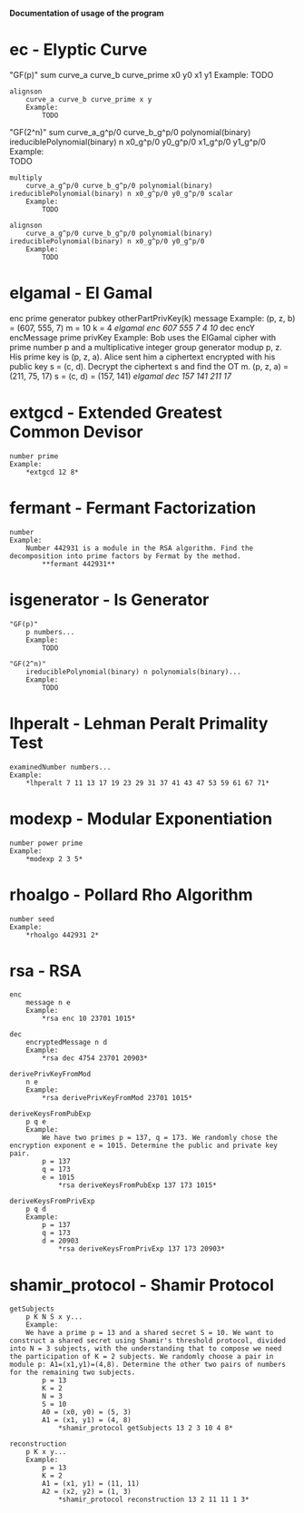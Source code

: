 
**Documentation of usage of the program**

# ec - Elyptic Curve
"GF(p)"
    sum
        curve_a curve_b curve_prime x0 y0 x1 y1
        Example: 
            TODO

    alignson
        curve_a curve_b curve_prime x y
        Example: 
            TODO

"GF(2^n)"
    sum
        curve_a_g^p/0 curve_b_g^p/0 polynomial(binary) ireduciblePolynomial(binary) n x0_g^p/0 y0_g^p/0 x1_g^p/0 y1_g^p/0
        Example:     
            TODO     

    multiply
        curve_a_g^p/0 curve_b_g^p/0 polynomial(binary) ireduciblePolynomial(binary) n x0_g^p/0 y0_g^p/0 scalar
        Example:
            TODO

    alignson
        curve_a_g^p/0 curve_b_g^p/0 polynomial(binary) ireduciblePolynomial(binary) n x0_g^p/0 y0_g^p/0
        Example:
            TODO
            

# elgamal - El Gamal
enc
    prime generator pubkey otherPartPrivKey(k) message 
    Example: 
        (p, z, b) = (607, 555, 7)
        m = 10
        k = 4
            *elgamal enc 607 555 7 4 10*
dec
    encY encMessage prime privKey
    Example:
        Bob uses the ElGamal cipher with prime number p and a multiplicative integer group generator modup p, z. His prime key is (p, z, a). Alice sent him a ciphertext encrypted with his public key s = (c, d). Decrypt the ciphertext s and find the OT m.
        (p, z, a) = (211, 75, 17) 
        s = (c, d) = (157, 141)
            *elgamal dec 157 141 211 17*

# extgcd - Extended Greatest Common Devisor
    number prime
    Example:
        *extgcd 12 8*

# fermant - Fermant Factorization
    number
    Example:
        Number 442931 is a module in the RSA algorithm. Find the decomposition into prime factors by Fermat by the method.
            **fermant 442931**

# isgenerator - Is Generator
    "GF(p)"
        p numbers...
        Example:
            TODO

    "GF(2^n)"
        ireduciblePolynomial(binary) n polynomials(binary)...
        Example:
            TODO
            
# lhperalt - Lehman Peralt Primality Test
    examinedNumber numbers...
    Example: 
        *lhperalt 7 11 13 17 19 23 29 31 37 41 43 47 53 59 61 67 71*

# modexp - Modular Exponentiation
    number power prime
    Example: 
        *modexp 2 3 5*

# rhoalgo - Pollard Rho Algorithm
    number seed
    Example:
        *rhoalgo 442931 2*

# rsa - RSA
    enc
        message n e
        Example:
            *rsa enc 10 23701 1015*

    dec
        encryptedMessage n d
        Example:
            *rsa dec 4754 23701 20903*

    derivePrivKeyFromMod
        n e
        Example:
            *rsa derivePrivKeyFromMod 23701 1015*

    deriveKeysFromPubExp
        p q e
        Example:
            We have two primes p = 137, q = 173. We randomly chose the encryption exponent e = 1015. Determine the public and private key pair.
            p = 137
            q = 173
            e = 1015
                *rsa deriveKeysFromPubExp 137 173 1015*

    deriveKeysFromPrivExp
        p q d
        Example:
            p = 137
            q = 173
            d = 20903
                *rsa deriveKeysFromPrivExp 137 173 20903*
            
# shamir_protocol - Shamir Protocol
    getSubjects
        p K N S x y...
        Example:
        We have a prime p = 13 and a shared secret S = 10. We want to construct a shared secret using Shamir's threshold protocol, divided into N = 3 subjects, with the understanding that to compose we need the participation of K = 2 subjects. We randomly choose a pair in module p: A1=(x1,y1)=(4,8). Determine the other two pairs of numbers for the remaining two subjects.
            p = 13
            K = 2
            N = 3
            S = 10
            A0 = (x0, y0) = (5, 3)
            A1 = (x1, y1) = (4, 8)            
                *shamir_protocol getSubjects 13 2 3 10 4 8*

    reconstruction
        p K x y...
        Example:
            p = 13
            K = 2
            A1 = (x1, y1) = (11, 11)
            A2 = (x2, y2) = (1, 3)
                *shamir_protocol reconstruction 13 2 11 11 1 3*
            
